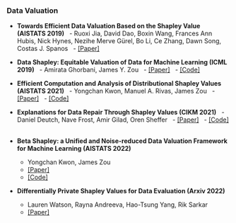 ### Data Valuation

- **Towards Efficient Data Valuation Based on the Shapley Value (AISTATS 2019)**
   - Ruoxi Jia, David Dao, Boxin Wang, Frances Ann Hubis, Nick Hynes, Nezihe Merve Gürel, Bo Li, Ce Zhang, Dawn Song, Costas J. Spanos
   - [[Paper]](https://arxiv.org/abs/1902.10275)

- **Data Shapley: Equitable Valuation of Data for Machine Learning (ICML 2019)**
   - Amirata Ghorbani, James Y. Zou
   - [[Paper]](https://arxiv.org/abs/1904.02868)
   - [[Code]](https://github.com/amiratag/DataShapley)

- **Efficient Computation and Analysis of Distributional Shapley Values (AISTATS 2021)**
   - Yongchan Kwon, Manuel A. Rivas, James Zou
   - [[Paper]](https://arxiv.org/pdf/2007.01357.pdf)
   - [[Code]](https://github.com/ykwon0407/fast_dist_shapley)
 
- **Explanations for Data Repair Through Shapley Values (CIKM 2021)**
   - Daniel Deutch, Nave Frost, Amir Gilad, Oren Sheffer
   - [[Paper]](https://dl.acm.org/doi/10.1145/3459637.3482341)
   - [[Code]](https://arxiv.org/abs/2110.14049)
 
- **Beta Shapley: a Unified and Noise-reduced Data Valuation Framework for Machine Learning (AISTATS 2022)**
   - Yongchan Kwon, James Zou
   - [[Paper]](https://arxiv.org/abs/2110.14049)
   - [[Code]](https://github.com/ykwon0407/beta_shapley)

- **Differentially Private Shapley Values for Data Evaluation (Arxiv 2022)**
  - Lauren Watson, Rayna Andreeva, Hao-Tsung Yang, Rik Sarkar
  - [[Paper]](https://arxiv.org/pdf/2206.00511.pdf)
